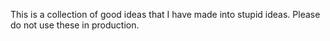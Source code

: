 This is a collection of good ideas that I have made into stupid
ideas. Please do not use these in production.
